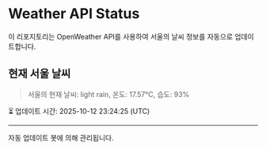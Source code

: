 
# Weather API Status

이 리포지토리는 OpenWeather API를 사용하여 서울의 날씨 정보를 자동으로 업데이트합니다.

## 현재 서울 날씨
> 서울의 현재 날씨: light rain, 온도: 17.57°C, 습도: 93%

⏳ 업데이트 시간: 2025-10-12 23:24:25 (UTC)

---
자동 업데이트 봇에 의해 관리됩니다.
